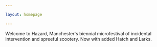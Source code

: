 ```yaml
---

layout: homepage

---
```


Welcome to Hazard, Manchester's biennial microfestival of incidental intervention and spreeful scootery. Now with added Hatch and Larks.
